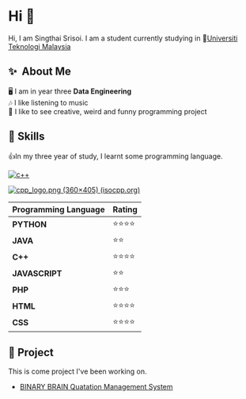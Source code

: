 # Hi 👋
Hi, I am Singthai Srisoi. I am a student currently studying in 🏫[Universiti Teknologi Malaysia](https://www.utm.my/)

## ✨  About Me
🖥️ I am in year three **Data Engineering**  <br />
🎶 I like listening to music   <br />
🤖 I like to see creative, weird and funny programming project   <br />

## 🤹  Skills
👍In my three year of study, I learnt some programming language.


[![c++](https://github.com/yurijserrano/Github-Profile-Readme-Logos/blob/master/programming%20languages/c%2B%2B.svg)](https://isocpp.org/)


[![cpp_logo.png (360×405) (isocpp.org)](https://isocpp.org/assets/images/cpp_logo.png)](https://isocpp.org/)



| Programming Language | Rating |
|:-------|:-----------|
|**PYTHON** |⭐⭐⭐⭐|
|**JAVA** |⭐⭐|
|**C++** |⭐⭐⭐⭐|
|**JAVASCRIPT** |⭐⭐|
|**PHP** |⭐⭐⭐|
|**HTML** |⭐⭐⭐⭐|
|**CSS** |⭐⭐⭐⭐|

## 📁  Project
This is come project I've been working on.
- [BINARY BRAIN Quatation Management System](https://github.com/singthai-srisoi/school-assignment/tree/main/binarybrain)
